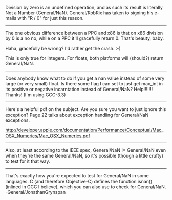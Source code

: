 Division by zero is an undefined operation, and as such its result is literally Not a Number (General/NaN). General/RobRix has taken to signing his e-mails with "R / 0" for just this reason.

----

The one obvious difference between a PPC and x86 is that on x86 division by 0 is a no no, while on a PPC it'll gracefully return 0. That's beauty, baby.

Haha, gracefully be wrong?  I'd rather get the crash. :-)

This is only true for integers. For floats, both platforms will (should?) return General/NaN.

----

Does anybody know what to do if you get a nan value instead of some very large (or very small) float.  Is there some flag I can set to just get max_int in its positive or negative incarntation instead of General/NaN?  Help!!!!!!!  Thanks!  (I'm using GCC-3.3)

----

Here's a helpful pdf on the subject. Are you sure you want to just ignore this exception? Page 22 talks about exception handling for General/NaN exceptions. 

http://developer.apple.com/documentation/Performance/Conceptual/Mac_OSX_Numerics/Mac_OSX_Numerics.pdf

----

Also, at least according to the IEEE spec, General/NaN != General/NaN even when they're the same General/NaN, so it's possible (though a little crufty) to test for it that way.

----

That's exactly how you're expected to test for General/NaN in some languages. C (and therefore Objective-C) defines the function isnan() (inlined in GCC I believe), which you can also use to check for General/NaN. -General/JonathanGrynspan